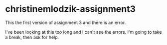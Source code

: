 # christinemlodzik-assignment3

This the first version of assignment 3 and there is an error.

I've been looking at this too long and I can't see the errors. I'm going to take a break, then ask for help.
